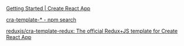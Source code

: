 [Getting Started | Create React App](https://create-react-app.dev/docs/getting-started/)

[cra-template-* - npm search](https://www.npmjs.com/search?q=cra-template-*&page=1&perPage=20)

[reduxjs/cra-template-redux: The official Redux+JS template for Create React App](https://github.com/reduxjs/cra-template-redux)
